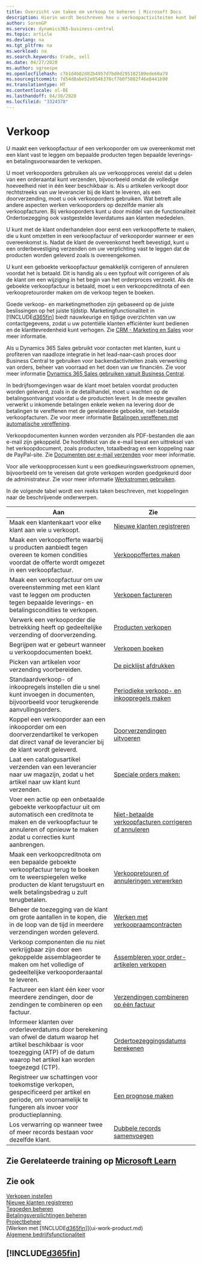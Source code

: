 ```yaml
---
title: Overzicht van taken om verkoop te beheren | Microsoft Docs
description: Hierin wordt beschreven hoe u verkoopactiviteiten kunt beheren.
author: SorenGP
ms.service: dynamics365-business-central
ms.topic: article
ms.devlang: na
ms.tgt_pltfrm: na
ms.workload: na
ms.search.keywords: trade, sell
ms.date: 04/27/2020
ms.author: sgroespe
ms.openlocfilehash: c7b1d4b82d82b4957d7bd0d295182189ede60a79
ms.sourcegitcommit: 7d54d8abe52e0546378cf760f5082f46e8441b90
ms.translationtype: HT
ms.contentlocale: nl-BE
ms.lasthandoff: 04/30/2020
ms.locfileid: "3324378"
---
```

# <a name="sales"></a>Verkoop
U maakt een verkoopfactuur of een verkooporder om uw overeenkomst met een klant vast te leggen om bepaalde producten tegen bepaalde leverings- en betalingsvoorwaarden te verkopen.

U moet verkooporders gebruiken als uw verkoopproces vereist dat u delen van een orderaantal kunt verzenden, bijvoorbeeld omdat de volledige hoeveelheid niet in één keer beschikbaar is. Als u artikelen verkoopt door rechtstreeks van uw leverancier bij de klant te leveren, als een doorverzending, moet u ook verkooporders gebruiken. Wat betreft alle andere aspecten werken verkooporders op dezelfde manier als verkoopfacturen. Bij verkooporders kunt u door middel van de functionaliteit Ordertoezegging ook vastgestelde leverdatums aan klanten mededelen.  

U kunt met de klant onderhandelen door eerst een verkoopofferte te maken, die u kunt omzetten in een verkoopfactuur of verkooporder wanneer er een overeenkomst is. Nadat de klant de overeenkomst heeft bevestigd, kunt u een orderbevestiging verzenden om uw verplichting vast te leggen dat de producten worden geleverd zoals is overeengekomen.

U kunt een geboekte verkoopfactuur gemakkelijk corrigeren of annuleren voordat het is betaald. Dit is handig als u een typfout wilt corrigeren of als de klant om een wijziging in het begin van het orderproces verzoekt. Als de geboekte verkoopfactuur is betaald, moet u een verkoopcreditnota of een verkoopretourorder maken om de verkoop tegen te boeken.

Goede verkoop- en marketingmethoden zijn gebaseerd op de juiste beslissingen op het juiste tijdstip. Marketingfunctionaliteit in [!INCLUDE[d365fin](includes/d365fin_md.md)] biedt nauwkeurige en tijdige overzichten van uw contactgegevens, zodat u uw potentiële klanten efficiënter kunt bedienen en de klanttevredenheid kunt verhogen. Zie [CRM - Marketing en Sales](marketing-relationship-management.md) voor meer informatie.

Als u Dynamics 365 Sales gebruikt voor contacten met klanten, kunt u profiteren van naadloze integratie in het lead-naar-cash proces door Business Central te gebruiken voor backendactiviteiten zoals verwerking van orders, beheer van voorraad en het doen van uw financiën. Zie voor meer informatie [Dynamics 365 Sales gebruiken vanuit Business Central](marketing-integrate-dynamicscrm.md).

In bedrijfsomgevingen waar de klant moet betalen voordat producten worden geleverd, zoals in de detailhandel, moet u wachten op de betalingsontvangst voordat u de producten levert. In de meeste gevallen verwerkt u inkomende betalingen enkele weken na levering door de betalingen te vereffenen met de gerelateerde geboekte, niet-betaalde verkoopfacturen. Zie voor meer informatie [Betalingen vereffenen met automatische vereffening](receivables-how-reconcile-payments-auto-application.md).

Verkoopdocumenten kunnen worden verzonden als PDF-bestanden die aan e-mail zijn gekoppeld. De hoofdtekst van de e-mail bevat een uittreksel van het verkoopdocument, zoals producten, totaalbedrag en een koppeling naar de PayPal-site. Zie [Documenten per e-mail verzenden](ui-how-send-documents-email.md) voor meer informatie.

Voor alle verkoopprocessen kunt u een goedkeuringswerkstroom opnemen, bijvoorbeeld om te vereisen dat grote verkopen worden goedgekeurd door de administrateur. Zie voor meer informatie [Werkstromen gebruiken](across-use-workflows.md).

In de volgende tabel wordt een reeks taken beschreven, met koppelingen naar de beschrijvende onderwerpen.

| Aan | Zie |
| --- | --- |
|Maak een klantenkaart voor elke klant aan wie u verkoopt.|[Nieuwe klanten registreren](sales-how-register-new-customers.md)|
| Maak een verkoopofferte waarbij u producten aanbiedt tegen overeen te komen condities voordat de offerte wordt omgezet in een verkoopfactuur. |[Verkoopoffertes maken](sales-how-make-offers.md) |
| Maak een verkoopfactuur om uw overeenstemming met een klant vast te leggen om producten tegen bepaalde leverings- en betalingscondities te verkopen. |[Verkopen factureren](sales-how-invoice-sales.md) |
| Verwerk een verkooporder die betrekking heeft op gedeeltelijke verzending of doorverzending. |[Producten verkopen](sales-how-sell-products.md) |
|Begrijpen wat er gebeurt wanneer u verkoopdocumenten boekt.|[Verkopen boeken](ui-post-sales.md)|
|Picken van artikelen voor verzending voorbereiden.|[De picklijst afdrukken](sales-how-print-picking-list.md)|
|Standaardverkoop- of inkoopregels instellen die u snel kunt invoegen in documenten, bijvoorbeeld voor terugkerende aanvullingsorders.|[Periodieke verkoop- en inkoopregels maken](sales-how-work-standard-lines.md)|  
| Koppel een verkooporder aan een inkooporder om een doorverzendartikel te verkopen dat direct vanaf de leverancier bij de klant wordt geleverd. |[Doorverzendingen uitvoeren](sales-how-drop-shipment.md) |
|Laat een catalogusartikel verzenden van een leverancier naar uw magazijn, zodat u het artikel naar uw klant kunt verzenden.|[Speciale orders maken:](sales-how-to-create-special-orders.md)|
| Voer een actie op een onbetaalde geboekte verkoopfactuur uit om automatisch een creditnota te maken en de verkoopfactuur te annuleren of opnieuw te maken zodat u correcties kunt aanbrengen. |[Niet-betaalde verkoopfacturen corrigeren of annuleren](sales-how-correct-cancel-sales-invoice.md) |
| Maak een verkoopcreditnota om een bepaalde geboekte verkoopfactuur terug te boeken om te weerspiegelen welke producten de klant terugstuurt en welk betalingsbedrag u zult terugbetalen. |[Verkoopretouren of annuleringen verwerken](sales-how-process-sales-returns-cancellations.md) |
|Beheer de toezegging van de klant om grote aantallen in te kopen, die in de loop van de tijd in meerdere verzendingen worden geleverd.|[Werken met verkoopraamcontracten](sales-how-to-create-blanket-sales-orders.md)|
|Verkoop componenten die nu niet verkrijgbaar zijn door een gekoppelde assemblageorder te maken om het volledige of gedeeltelijke verkooporderaantal te leveren.|[Assembleren voor order-artikelen verkopen](assembly-how-to-sell-items-assembled-to-order.md)|
|Factureer een klant één keer voor meerdere zendingen, door de zendingen te combineren op een factuur.|[Verzendingen combineren op één factuur](sales-how-to-combine-shipments-on-a-single-invoice.md)|
|Informeer klanten over orderleverdatums door berekening van ofwel de datum waarop het artikel beschikbaar is voor toezegging (ATP) of de datum waarop het artikel kan worden toegezegd (CTP).|[Ordertoezeggingsdatums berekenen](sales-how-to-calculate-order-promising-dates.md)|
|Registreer uw schattingen voor toekomstige verkopen, gespecificeerd per artikel en periode, om voornamelijk te fungeren als invoer voor productieplanning.|[Een prognose maken](production-how-to-create-a-forecast.md)|
|Los verwarring op wanneer twee of meer records bestaan voor dezelfde klant.|[Dubbele records samenvoegen](sales-how-merge-duplicate-records.md)|

## <a name="see-related-training-at-microsoft-learn"></a>Zie Gerelateerde training op [Microsoft Learn](/learn/paths/sell-items-services-dynamics-365-business-central/)

## <a name="see-also"></a>Zie ook
[Verkopen instellen](sales-setup-sales.md)  
[Nieuwe klanten registreren](sales-how-register-new-customers.md)  
[Tegoeden beheren](receivables-manage-receivables.md)  
[Betalingsverplichtingen beheren](payables-manage-payables.md)  
[Projectbeheer](projects-manage-projects.md)    
[Werken met [!INCLUDE[d365fin](includes/d365fin_md.md)]](ui-work-product.md)  
[Algemene bedrijfsfunctionaliteit](ui-across-business-areas.md)

## [!INCLUDE[d365fin](includes/free_trial_md.md)]  
